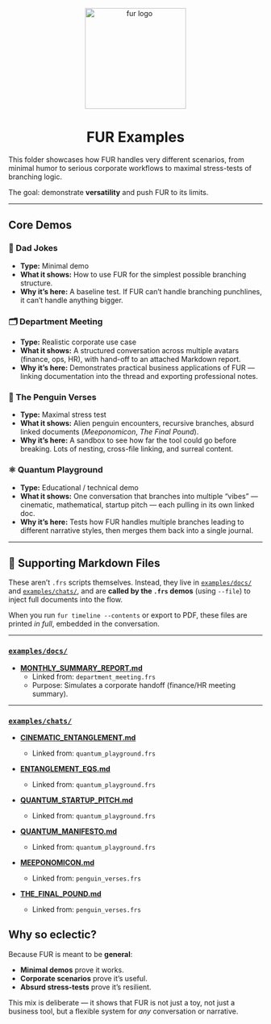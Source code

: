 <!-- LOGO -->
<p align="center">
  <img src="https://github.com/user-attachments/assets/c3582cb8-c1cc-41ab-9ed1-f8fbde4d8c21" width="200" alt="fur logo"/>
</p>

<h1 align="center">FUR Examples</h1>

This folder showcases how FUR handles very different scenarios, from minimal humor to serious corporate workflows to maximal stress-tests of branching logic.  

The goal: demonstrate **versatility** and push FUR to its limits.

---

## Core Demos

### 🐣 Dad Jokes
- **Type:** Minimal demo  
- **What it shows:** How to use FUR for the simplest possible branching structure.  
- **Why it’s here:** A baseline test. If FUR can’t handle branching punchlines, it can’t handle anything bigger.  


### 🗂 Department Meeting
- **Type:** Realistic corporate use case  
- **What it shows:** A structured conversation across multiple avatars (finance, ops, HR), with hand-off to an attached Markdown report.  
- **Why it’s here:** Demonstrates practical business applications of FUR — linking documentation into the thread and exporting professional notes.  


### 🐧 The Penguin Verses
- **Type:** Maximal stress test  
- **What it shows:** Alien penguin encounters, recursive branches, absurd linked documents (*Meeponomicon*, *The Final Pound*).  
- **Why it’s here:** A sandbox to see how far the tool could go before breaking. Lots of nesting, cross-file linking, and surreal content.  


### ⚛️ Quantum Playground
- **Type:** Educational / technical demo  
- **What it shows:** One conversation that branches into multiple “vibes” — cinematic, mathematical, startup pitch — each pulling in its own linked doc.  
- **Why it’s here:** Tests how FUR handles multiple branches leading to different narrative styles, then merges them back into a single journal.  

---
## 📂 Supporting Markdown Files

These aren’t `.frs` scripts themselves. Instead, they live in [`examples/docs/`](./docs) and [`examples/chats/`](./chats), and are **called by the `.frs` demos** (using `--file`) to inject full documents into the flow.  

When you run `fur timeline --contents` or export to PDF, these files are printed *in full*, embedded in the conversation.  

---

### [`examples/docs/`](./docs)
- **[MONTHLY_SUMMARY_REPORT.md](./docs/MONTHLY_SUMMARY_REPORT.md)**  
  - Linked from: `department_meeting.frs`  
  - Purpose: Simulates a corporate handoff (finance/HR meeting summary).  

---

### [`examples/chats/`](./chats)
- **[CINEMATIC_ENTANGLEMENT.md](./chats/CINEMATIC_ENTANGLEMENT.md)**  
  - Linked from: `quantum_playground.frs`  
- **[ENTANGLEMENT_EQS.md](./chats/ENTANGLEMENT_EQS.md)**  
  - Linked from: `quantum_playground.frs`  
- **[QUANTUM_STARTUP_PITCH.md](./chats/QUANTUM_STARTUP_PITCH.md)**  
  - Linked from: `quantum_playground.frs`  
- **[QUANTUM_MANIFESTO.md](./chats/QUANTUM_MANIFESTO.md)**  
  - Linked from: `quantum_playground.frs`  

- **[MEEPONOMICON.md](./chats/MEEPONOMICON.md)**  
  - Linked from: `penguin_verses.frs`  
- **[THE_FINAL_POUND.md](./chats/THE_FINAL_POUND.md)**  
  - Linked from: `penguin_verses.frs`  

## Why so eclectic?

Because FUR is meant to be **general**:  
- **Minimal demos** prove it works.  
- **Corporate scenarios** prove it’s useful.  
- **Absurd stress-tests** prove it’s resilient.  

This mix is deliberate — it shows that FUR is not just a toy, not just a business tool, but a flexible system for *any* conversation or narrative.
